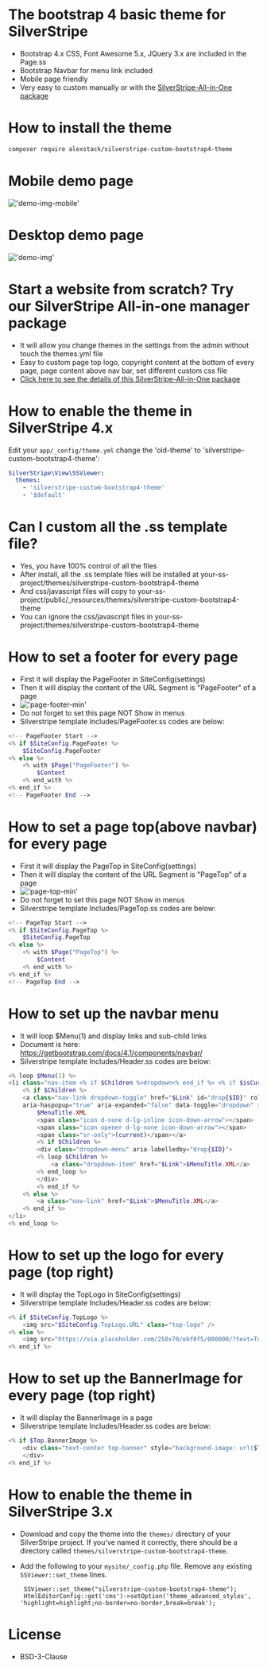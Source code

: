 # The bootstrap 4 basic theme for SilverStripe
- Bootstrap 4.x CSS, Font Awesome 5.x, JQuery 3.x are included in the Page.ss
- Bootstrap Navbar for menu link included
- Mobile page friendly
- Very easy to custom manually or with the [SilverStripe-All-in-One package](https://github.com/AlexStack/silverstripe-all-in-one#readme)


# How to install the theme


```bash
composer require alexstack/silverstripe-custom-bootstrap4-theme
``` 

# Mobile demo page 
!['demo-img-mobile'](docs/images/demo-page-mobile.png)

# Desktop demo page 
!['demo-img'](docs/images/demo-page.png)

# Start a website from scratch? Try our SilverStripe All-in-one manager package
- It will allow you change themes in the settings from the admin without touch the themes.yml file
- Easy to custom page top logo, copyright content at the bottom of every page, page content above nav bar, set different custom css file
- [Click here to see the details of this SilverStripe-All-in-One package](https://github.com/AlexStack/silverstripe-all-in-one#readme)


# How to enable the theme in SilverStripe 4.x

Edit your `app/_config/theme.yml` change the 'old-theme' to 'silverstripe-custom-bootstrap4-theme':

```yaml
SilverStripe\View\SSViewer:
  themes:
    - 'silverstripe-custom-bootstrap4-theme'
    - '$default'
```

# Can I custom all the .ss template file?
- Yes, you have 100% control of all the files
- After install, all the .ss template files will be installed at your-ss-project/themes/silverstripe-custom-bootstrap4-theme
- And css/javascript files will copy to your-ss-project/public/_resources/themes/silverstripe-custom-bootstrap4-theme
- You can ignore the css/javascript files in your-ss-project/themes/silverstripe-custom-bootstrap4-theme 


# How to set a footer for every page
- First it will display the PageFooter in SiteConfig(settings)
- Then it will display the content of the URL Segment is "PageFooter" of a page
- !['page-footer-min'](docs/images/page-footer-min.png)
- Do not forget to set this page NOT Show in menus
- Silverstripe template Includes/PageFooter.ss codes are below:
```php
<!-- PageFooter Start -->
<% if $SiteConfig.PageFooter %>
    $SiteConfig.PageFooter
<% else %>
    <% with $Page("PageFooter") %>
        $Content
    <% end_with %>
<% end_if %>
<!-- PageFooter End -->
```

# How to set a page top(above navbar) for every page
- First it will display the PageTop in SiteConfig(settings)
- Then it will display the content of the URL Segment is "PageTop" of a page
- !['page-top-min'](docs/images/page-top-min.png)  
- Do not forget to set this page NOT Show in menus  
- Silverstripe template Includes/PageTop.ss codes are below:
```php
<!-- PageTop Start -->
<% if $SiteConfig.PageTop %>
    $SiteConfig.PageTop
<% else %>
    <% with $Page("PageTop") %>
        $Content
    <% end_with %>
<% end_if %>
<!-- PageTop End -->
``` 

# How to set up the navbar menu 
- It will loop $Menu(1) and display links and sub-child links
- Document is here: https://getbootstrap.com/docs/4.1/components/navbar/
- Silverstripe template Includes/Header.ss codes are below:
```php
<% loop $Menu(1) %>
<li class="nav-item <% if $Children %>dropdown<% end_if %> <% if $isCurrent %>active<% end_if %>">
    <% if $Children %>
    <a class="nav-link dropdown-toggle" href="$Link" id="drop{$ID}" role="button" 
    aria-haspopup="true" aria-expanded="false" data-toggle="dropdown" >
        $MenuTitle.XML
        <span class="icon d-none d-lg-inline icon-down-arrow"></span>
        <span class="icon opener d-lg-none icon-down-arrow"></span>
        <span class="sr-only">(current)</span></a>
        <% if $Children %>
        <div class="dropdown-menu" aria-labelledby="drop{$ID}">
        <% loop $Children %>
            <a class="dropdown-item" href="$Link">$MenuTitle.XML</a>
        <% end_loop %>
        </div>
        <% end_if %>
    <% else %>
        <a class="nav-link" href="$Link">$MenuTitle.XML</a>
    <% end_if %>
</li>
<% end_loop %>
``` 


# How to set up the logo for every page (top right)
- It will display the TopLogo in SiteConfig(settings)
- Silverstripe template Includes/Header.ss codes are below:
```php
<% if $SiteConfig.TopLogo %>
    <img src="$SiteConfig.TopLogo.URL" class="top-logo" />
<% else %>
    <img src="https://via.placeholder.com/250x70/ebf0f5/000000/?text=Top+Logo" class="top-logo" />
<% end_if %>
``` 

# How to set up the BannerImage for every page (top right)
- It will display the BannerImage in a page
- Silverstripe template Includes/Header.ss codes are below:
```php
<% if $Top.BannerImage %>
    <div class="text-center top-banner" style="background-image: url($Top.BannerImage.URL);" >
    </div>
<% end_if %>
```


# How to enable the theme in SilverStripe 3.x

 * Download and copy the theme into the `themes/` directory of your SilverStripe project.  If you've named it correctly, there should be a directory called `themes/silverstripe-custom-bootstrap4-theme`.
 
 * Add the following to your `mysite/_config.php` file.  Remove any existing `SSViewer::set_theme` lines.

		SSViewer::set_theme("silverstripe-custom-bootstrap4-theme");
		HtmlEditorConfig::get('cms')->setOption('theme_advanced_styles', 'highlight=highlight;no-border=no-border,break=break');

# License
- BSD-3-Clause